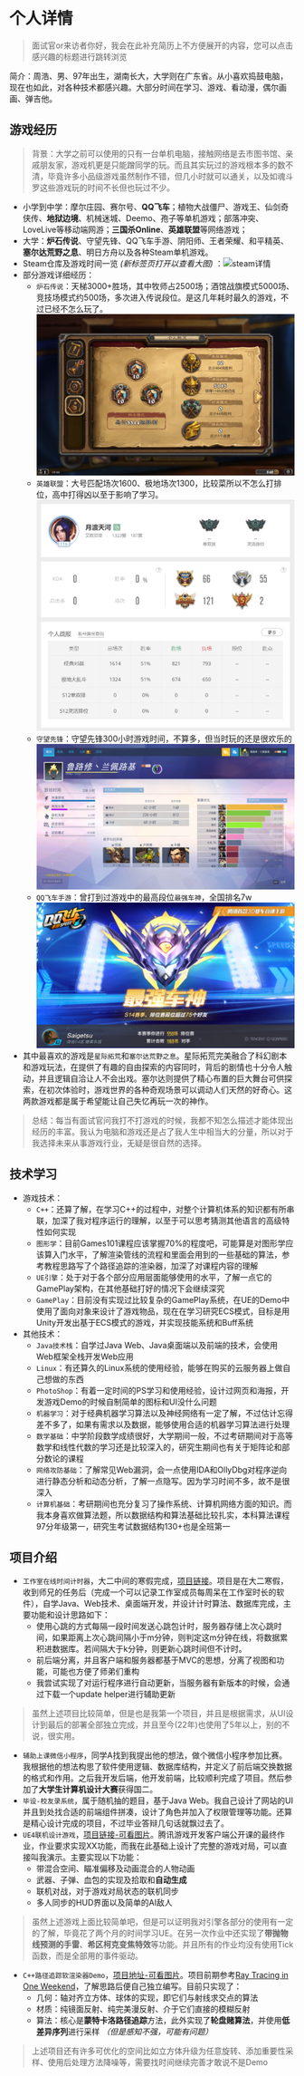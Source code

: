 # 个人详情

> 面试官or来访者你好，我会在此补充简历上不方便展开的内容，您可以点击感兴趣的标题进行跳转浏览

简介：周浩、男、97年出生，湖南长大，大学则在广东省。从小喜欢捣鼓电脑，现在也如此，对各种技术都感兴趣。大部分时间在学习、游戏、看动漫，偶尔画画、弹吉他。

## 游戏经历

> 背景：大学之前可以使用的只有一台单机电脑，接触网络是去市图书馆、亲戚朋友家，游戏机更是只能蹭同学的玩。而且其实玩过的游戏根本多的数不清，毕竟许多小品级游戏虽然制作不错，但几小时就可以通关，以及如魂斗罗这些游戏玩的时间不长但也玩过不少。

- 小学到中学：摩尔庄园、赛尔号、**QQ飞车**；植物大战僵尸、游戏王、仙剑奇侠传、**地狱边境**、机械迷城、Deemo、孢子等单机游戏；部落冲突、LoveLive等移动端网游；**三国杀Online**、**英雄联盟**等网络游戏；
- 大学：**炉石传说**、守望先锋、QQ飞车手游、阴阳师、王者荣耀、和平精英、**塞尔达荒野之息**、明日方舟以及各种Steam单机游戏。
- Steam仓库及游戏时间一览 *(新标签页打开以查看大图)* ：![steam详情](/img/note/2022-04-22-19-51-43.png)
- 部分游戏详细经历：
  - `炉石传说`：天梯3000+胜场，其中牧师占2500场；酒馆战旗模式5000场、竞技场模式约500场，多次进入传说段位。是这几年耗时最久的游戏，不过已经不怎么玩了。![炉石传说记录](/img/note/2022-04-22-19-55-55.png)
  - `英雄联盟`：大号匹配场次1600、极地场次1300，比较菜所以不怎么打排位，高中打得凶以至于影响了学习。![英雄联盟账号](/img/note/2022-04-22-20-14-21.png)
  - `守望先锋`：守望先锋300小时游戏时间，不算多，但当时玩的还是很欢乐的![守望先锋](/img/note/2022-04-22-21-49-20.png)
  - `QQ飞车手游`：曾打到过游戏中的最高段位`最强车神`，全国排名7w![QQ飞车](/img/note/2022-04-22-23-41-50.png)
- 其中最喜欢的游戏是`星际拓荒`和`塞尔达荒野之息`。星际拓荒完美融合了科幻剧本和游戏玩法，在提供了有趣的自由探索的内容同时，背后的剧情也十分令人触动，并且逻辑自洽让人不会出戏。塞尔达则提供了精心布置的巨大舞台可供探索，在初次体验时，游戏世界的各种奇观场景可以调动人们天然的好奇心。这两款游戏都是属于希望能让自己失忆再玩一次的神作。

> 总结：每当有面试官问我打不打游戏的时候，我都不知怎么描述才能体现出经历的丰富。我认为电脑和游戏还是占了我人生中相当大的分量，所以对于我选择未来从事游戏行业，无疑是很自然的选择。

## 技术学习

- 游戏技术：
  - `C++`：还算了解，在学习C++的过程中，对整个计算机体系的知识都有所串联，加深了我对程序运行的理解，以至于可以思考猜测其他语言的高级特性如何实现
  - `图形学`：目前Games101课程应该掌握70%的程度吧，可能算是对图形学应该算入门水平，了解渲染管线的流程和里面会用到的一些基础的算法，参考教程思路写了个路径追踪的渲染器，加深了对课程内容的理解
  - `UE引擎`：处于对于各个部分应用层面能够使用的水平，了解一点它的GamePlay架构，在其他基础打好的情况下会继续深究
  - `GamePlay`：目前没有实现过比较复杂的GamePlay系统，在UE的Demo中使用了面向对象来设计了游戏物品，现在在学习研究ECS模式，目标是用Unity开发出基于ECS模式的游戏，并实现技能系统和Buff系统
- 其他技术：
  - `Java技术栈`：自学过Java Web、Java桌面端以及前端的技术，会使用Web框架全栈开发Web应用
  - `Linux`：有还算久的Linux系统的使用经验，能够在购买的云服务器上做自己想做的东西
  - `PhotoShop`：有着一定时间的PS学习和使用经验，设计过网页和海报，开发游戏Demo的时候自制简单的图标和UI没什么问题
  - `机器学习`：对于经典机器学习算法以及神经网络有一定了解，不过估计忘得差不多了，如果有需求以及数据，能够使用合适的机器学习算法进行处理
  - `数学基础`：中学阶段数学成绩很好，大学期间一般，不过考研期间对于高等数学和线性代数的学习还是比较深入的，研究生期间也有关于矩阵论和部分数论的课程
  - `网络攻防基础`：了解常见Web漏洞，会一点使用IDA和OllyDbg对程序逆向进行静态分析和动态分析，了解一点隐写。因为学习时间不多，故不是很深入
  - `计算机基础`：考研期间也充分复习了操作系统、计算机网络方面的知识。而我本身喜欢做算法题，所以数据结构和算法基础比较扎实，本科算法课程97分年级第一，研究生考试数据结构130+也是全班第一

## 项目介绍

- `工作室在线时间计时器`，大二中间的寒假完成，[项目链接](https://github.com/ZolHo/AuroraTimer)。项目是在大二寒假，收到师兄的任务后（完成一个可以记录工作室成员每周呆在工作室时长的软件），自学Java、Web技术、桌面端开发，并设计计时算法、数据库完成，主要功能和设计思路如下：
  - 使用心跳的方式每隔一段时间发送心跳包计时，服务器存储上次心跳时间，如果距离上次心跳间隔小于m分钟，则判定这m分钟在线，将数据累积进数据库。若间隔大于k分钟，则更新心跳时间但不计时。
  - 前后端分离，并且客户端和服务器都基于MVC的思想，分离了视图和功能，可能也方便了师弟们重构
  - 我尝试实现了对运行程序进行自动更新，当服务器有新版本的时候，会通过下载一个update helper进行辅助更新

> 虽然上述项目比较简单，但是也是我第一个项目，并且是根据需求，从UI设计到最后的部署全部独立完成，并且至今(22年)也使用了5年以上，别的不说，很实用。

- `辅助上课微信小程序`，同学A找到我提出他的想法，做个微信小程序参加比赛。我根据他的想法构思了软件使用逻辑、数据库结构，并定义了前后端交换数据的格式和作用。之后我开发后端，他开发前端，比较顺利完成了项目。然后参加了**大学生计算机设计大赛**获得国二。
- `毕设-校友录系统`，属于随机抽的题目，基于Java Web。我自己设计了网站的UI并且到处找合适的前端组件拼凑，设计了角色并加入了权限管理等功能。还算是精心设计完成的项目，不过毕业答辩几句话就飘过去了。
- `UE4联机设计游戏`，[项目链接-可看图片](https://github.com/ZolHo/HW3ByZHBP)。腾讯游戏开发客户端公开课的最终作业，作业要求实现XX功能，而我在此基础上设计了完整的游戏对局，可以直接叫我演示。主要实现以下功能：
  - 带混合空间、瞄准偏移及动画混合的人物动画
  - 武器、子弹、血包的实现及拾取和**自动生成**
  - 联机对战，对于游戏对局状态的联机同步
  - 多人同步的HUD界面以及简单的AI敌人

> 虽然上述游戏上面比较简单吧，但是可以证明我对引擎各部分的使用有一定的了解，毕竟花了两个月的时间学习UE。在另一次作业中还实现了**带抛物线预测的手雷**、**希区柯克变焦特效**等功能。并且所有的作业均没有使用Tick函数，而是全部用的事件驱动。

- `C++路径追踪软渲染器Demo`，[项目地址-可看图片](https://github.com/ZolHo/MyRayTracing)。项目前期参考[Ray Tracing in One Weekend](https://blog.csdn.net/xiji333/article/details/108730223)，了解思路后便自己独立编写。目前只实现了：
  - 几何：轴对齐立方体、球体的实现，即它们与射线求交点的算法
  - 材质：纯镜面反射、纯完美漫反射、介于它们直接的模糊反射
  - 算法：核心是**蒙特卡洛路径追踪**方法，此外实现了**轮盘赌算法**，并使用**低差异序列**进行采样 *（但是感知不强，可能有问题）*

> 上述项目还有许多可优化的空间比如立方体升级为任意旋转、添加重要性采样、使用后处理方法降噪等，需要找时间继续完善才敢说不是Demo

